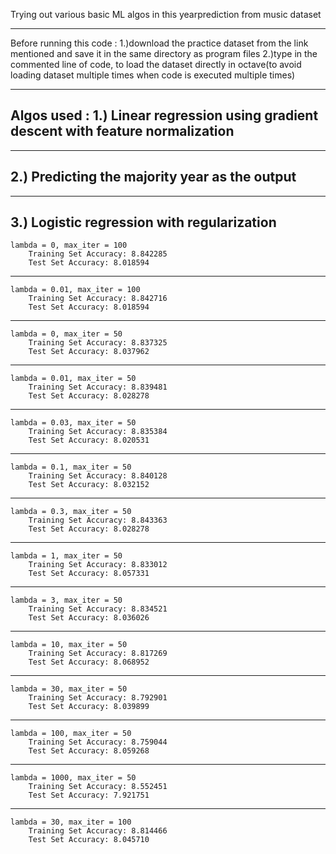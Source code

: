 Trying out various basic ML algos in this yearprediction from music dataset

***************************************************************************

Before running this code :
1.)download the practice dataset from the link mentioned and save it in the same directory as program files 
2.)type in the commented line of code, to load the dataset directly in octave(to avoid loading dataset multiple times when code is executed multiple times)

***************************************************************************

Algos used :
1.) Linear regression using gradient descent with feature normalization
-----------------------------------------------------------------------------
-----------------------------------------------------------------------------
2.) Predicting the majority year as the output
-----------------------------------------------------------------------------
-----------------------------------------------------------------------------
3.) Logistic regression with regularization
-----------------------------------------------------------------------------
	lambda = 0, max_iter = 100
		Training Set Accuracy: 8.842285
		Test Set Accuracy: 8.018594
-----------------------------------------------------------------------------
	lambda = 0.01, max_iter = 100
		Training Set Accuracy: 8.842716
		Test Set Accuracy: 8.018594
-----------------------------------------------------------------------------
	lambda = 0, max_iter = 50
		Training Set Accuracy: 8.837325
		Test Set Accuracy: 8.037962
-----------------------------------------------------------------------------
	lambda = 0.01, max_iter = 50
		Training Set Accuracy: 8.839481
		Test Set Accuracy: 8.028278
-----------------------------------------------------------------------------
	lambda = 0.03, max_iter = 50
		Training Set Accuracy: 8.835384
		Test Set Accuracy: 8.020531
-----------------------------------------------------------------------------
	lambda = 0.1, max_iter = 50
		Training Set Accuracy: 8.840128
		Test Set Accuracy: 8.032152
-----------------------------------------------------------------------------
	lambda = 0.3, max_iter = 50
		Training Set Accuracy: 8.843363
		Test Set Accuracy: 8.028278
-----------------------------------------------------------------------------
	lambda = 1, max_iter = 50
		Training Set Accuracy: 8.833012
		Test Set Accuracy: 8.057331
-----------------------------------------------------------------------------
	lambda = 3, max_iter = 50
		Training Set Accuracy: 8.834521
		Test Set Accuracy: 8.036026
-----------------------------------------------------------------------------
	lambda = 10, max_iter = 50
		Training Set Accuracy: 8.817269
		Test Set Accuracy: 8.068952
-----------------------------------------------------------------------------
	lambda = 30, max_iter = 50
		Training Set Accuracy: 8.792901
		Test Set Accuracy: 8.039899
-----------------------------------------------------------------------------
	lambda = 100, max_iter = 50
		Training Set Accuracy: 8.759044
		Test Set Accuracy: 8.059268
-----------------------------------------------------------------------------
	lambda = 1000, max_iter = 50
		Training Set Accuracy: 8.552451
		Test Set Accuracy: 7.921751
-----------------------------------------------------------------------------
	lambda = 30, max_iter = 100
		Training Set Accuracy: 8.814466
		Test Set Accuracy: 8.045710


	

